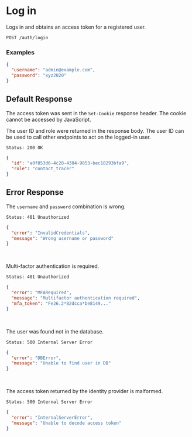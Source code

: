 # Log in

Logs in and obtains an access token for a registered user.

```http request
POST /auth/login
```

### Examples

```json
{
  "username": "admin@example.com",
  "password": "xyz2020"
}
```

## Default Response

The access token was sent in the `Set-Cookie` response header. The cookie cannot be accessed by JavaScript.

The user ID and role were returned in the response body. The user ID can be used to call other endpoints
to act on the logged-in user.

```http request
Status: 200 OK
```

```json
{
  "id": "a0f853d6-4c28-4384-9853-bec18293bfa9",
  "role": "contact_tracer"
}
```

## Error Response

The `username` and `password` combination is wrong.

```http request
Status: 401 Unauthorized
```

```json
{
  "error": "InvalidCredentials",
  "message": "Wrong username or password"
}
```

<br/>

Multi-factor authentication is required.

```http request
Status: 401 Unauthorized
```

```json
{
  "error": "MFARequired",
  "message": "Multifactor authentication required",
  "mfa_token": "Fe26.2*82dcca*be8149..."
}
```

<br/>

The user was found not in the database.

```http request
Status: 500 Internal Server Error
```

```json
{
  "error": "DBError",
  "message": "Unable to find user in DB"
}
```

<br/>

The access token returned by the identity provider is malformed.

```http request
Status: 500 Internal Server Error
```

```json
{
  "error": "InternalServerError",
  "message": "Unable to decode access token"
}
```
